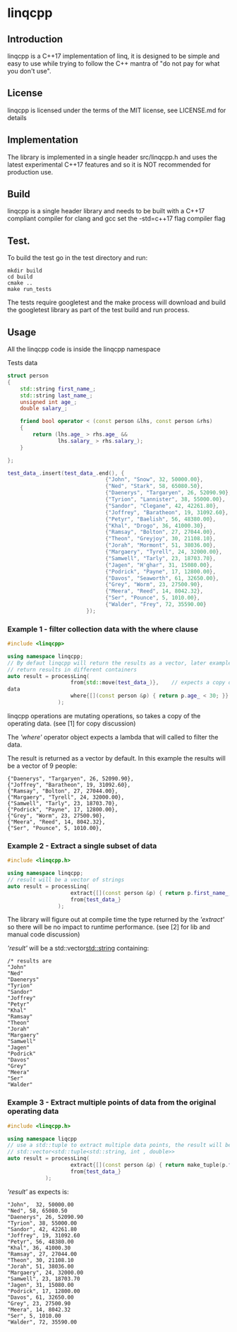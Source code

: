 # linqcpp

## Introduction
linqcpp is a C++17 implementation of linq, it is designed to be simple and easy to use while trying to follow the C++ mantra of "do not pay for what you don't use".

## License
linqcpp is licensed under the terms of the MIT license, see LICENSE.md for details

## Implementation
The library is implemented in a single header src/linqcpp.h and uses the latest experimental C++17 features and so it is NOT recommended for production use.

## Build
linqcpp is a single header library and needs to be built with a C++17 compliant compiler for clang and gcc set the -std=c++17 flag compiler flag

## Test.
To build the test go in the test directory and run:

```
mkdir build
cd build
cmake ..
make run_tests
```
The tests require googletest and the make process will download and build the googletest library as part of the test build and run process.

## Usage
All the linqcpp code is inside the linqcpp namespace

Tests data
```cpp
struct person
{
    std::string first_name_;
    std::string last_name_;
    unsigned int age_;
    double salary_;

    friend bool operator < (const person &lhs, const person &rhs)
    {
        return (lhs.age_ > rhs.age_ &&
                lhs.salary_ > rhs.salary_);
    }

};

test_data_.insert(test_data_.end(), {
                               {"John", "Snow", 32, 50000.00},
                               {"Ned", "Stark", 58, 65080.50},
                               {"Daenerys", "Targaryen", 26, 52090.90},
                               {"Tyrion", "Lannister", 38, 55000.00},
                               {"Sandor", "Clegane", 42, 42261.80},
                               {"Joffrey", "Baratheon", 19, 31092.60},
                               {"Petyr", "Baelish", 56, 48380.00},
                               {"Khal", "Drogo", 36, 41000.30},
                               {"Ramsay", "Bolton", 27, 27044.00},
                               {"Theon", "Greyjoy", 30, 21108.10},
                               {"Jorah", "Mormont", 51, 38036.00},
                               {"Margaery", "Tyrell", 24, 32000.00},
                               {"Samwell", "Tarly", 23, 18703.70},
                               {"Jagen", "H'ghar", 31, 15080.00},
                               {"Podrick", "Payne", 17, 12800.00},
                               {"Davos", "Seaworth", 61, 32650.00},
                               {"Grey", "Worm", 23, 27500.90},
                               {"Meera", "Reed", 14, 8042.32},
                               {"Ser", "Pounce", 5, 1010.00},
                               {"Walder", "Frey", 72, 35590.00}
                         });
```
### Example 1 - filter collection data with the where clause
```cpp
#include <linqcpp>

using namespace linqcpp;
// By defaut linqcpp will return the results as a vector, later examples will show how to
// return results in different containers
auto result = processLinq(
                    from{std::move(test_data_)},    // expects a copy of the
data
                    where{[](const person &p) { return p.age_ < 30; }}
                );
```
linqcpp operations are mutating operations, so takes a copy of the operating data. (see [1] for copy discussion)

The *'where'* operator object expects a lambda that will called to filter the data.

The result is returned as a vector by default. In this example the results will
be a vector of 9 people:

```
{"Daenerys", "Targaryen", 26, 52090.90},
{"Joffrey", "Baratheon", 19, 31092.60},
{"Ramsay", "Bolton", 27, 27044.00},
{"Margaery", "Tyrell", 24, 32000.00},
{"Samwell", "Tarly", 23, 18703.70},
{"Podrick", "Payne", 17, 12800.00},
{"Grey", "Worm", 23, 27500.90},
{"Meera", "Reed", 14, 8042.32},
{"Ser", "Pounce", 5, 1010.00},
```

### Example 2 - Extract a single subset of data
```cpp
#include <linqcpp.h>

using namespace linqcpp;
// result will be a vector of strings
auto result = processLinq(
                    extract{[](const person &p) { return p.first_name_; }},
                    from{test_data_}
                );

```
The library will figure out at compile time the type returned by the *'extract'* so
there will be no impact to runtime performance. (see [2] for lib and manual code
discussion)

*'result'* will be a std::vector<std::string> containing:
```
/* results are
"John"
"Ned"
"Daenerys"
"Tyrion"
"Sandor"
"Joffrey"
"Petyr"
"Khal"
"Ramsay"
"Theon"
"Jorah"
"Margaery"
"Samwell"
"Jagen"
"Podrick"
"Davos"
"Grey"
"Meera"
"Ser"
"Walder"
```

### Example 3 - Extract multiple points of data from the original operating data
```cpp
#include <linqcpp.h>

using namespace liqcpp
// use a std::tuple to extract multiple data points, the result will be
// std::vector<std::tuple<std::string, int , double>>
auto result = processLinq(
                    extract{[](const person &p) { return make_tuple(p.first_name_, p.age_, p.salary_); }},
                    from{test_data_}
            );


```
*'result'* as expects is:
```
"John",  32, 50000.00
"Ned", 58, 65080.50
"Daenerys", 26, 52090.90
"Tyrion", 38, 55000.00
"Sandor", 42, 42261.80
"Joffrey", 19, 31092.60
"Petyr", 56, 48380.00
"Khal", 36, 41000.30
"Ramsay", 27, 27044.00
"Theon", 30, 21108.10
"Jorah", 51, 38036.00
"Margaery", 24, 32000.00
"Samwell", 23, 18703.70
"Jagen", 31, 15080.00
"Podrick", 17, 12800.00
"Davos", 61, 32650.00
"Grey", 23, 27500.90
"Meera", 14, 8042.32
"Ser", 5, 1010.00
"Walder", 72, 35590.00

```
